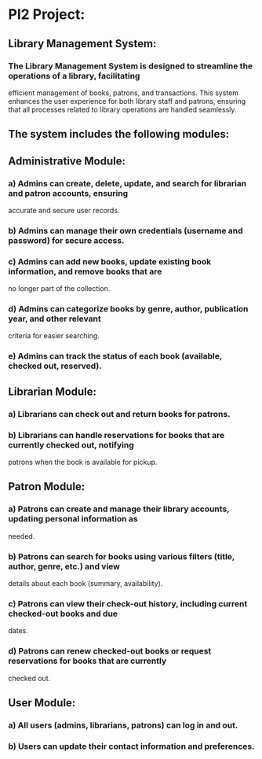 # Pl2 Project: 
## Library Management System:
### The Library Management System is designed to streamline the operations of a library, facilitating 
 efficient management of books, patrons, and transactions. This system enhances the user 
 experience for both library staff and patrons, ensuring that all processes related to library 
 operations are handled seamlessly.
 ## The system includes the following modules:
## Administrative Module:
  ### a) Admins can create, delete, update, and search for librarian and patron accounts, ensuring 
accurate and secure user records.
 ### b) Admins can manage their own credentials (username and password) for secure access.
 ### c) Admins can add new books, update existing book information, and remove books that are 
no longer part of the collection.
 ### d) Admins can categorize books by genre, author, publication year, and other relevant 
criteria for easier searching.
 ### e) Admins can track the status of each book (available, checked out, reserved).
 ## Librarian Module:
 ### a) Librarians can check out and return books for patrons.
 ### b) Librarians can handle reservations for books that are currently checked out, notifying 
patrons when the book is available for pickup.
## Patron Module:
### a) Patrons can create and manage their library accounts, updating personal information as 
needed.
### b) Patrons can search for books using various filters (title, author, genre, etc.) and view 
details about each book (summary, availability).
### c) Patrons can view their check-out history, including current checked-out books and due 
dates.
### d) Patrons can renew checked-out books or request reservations for books that are currently 
checked out.
## User Module:
### a) All users (admins, librarians, patrons) can log in and out.
### b) Users can update their contact information and preferences.
